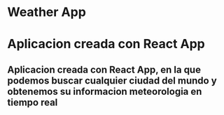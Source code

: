 # Weather App

# Aplicacion creada con React App 
<div>
  <h2>Aplicacion creada con React App, en la que podemos buscar cualquier ciudad del mundo y obtenemos su informacion meteorologia en tiempo real</h2>
</div>
